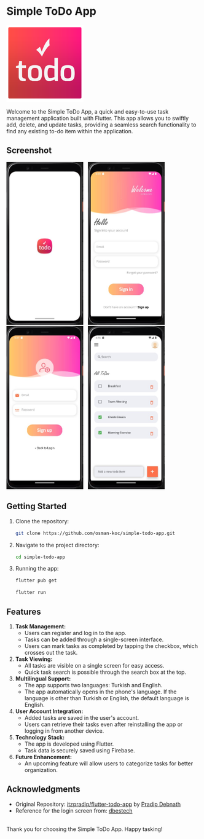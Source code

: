 # Simple ToDo App

<img src="assets/images/logo.png" width="200px" />

Welcome to the Simple ToDo App, a quick and easy-to-use task management application built with Flutter. This app allows you to swiftly add, delete, and update tasks, providing a seamless search functionality to find any existing to-do item within the application.

## Screenshot

<img src="screenshot/splash.jpg" width="200px"></img> &nbsp; <img src="screenshot/login.jpg" width="200px"></img> &nbsp; <img src="screenshot/register.jpg" width="200px" /> &nbsp; <img src="screenshot/home.jpg" width="200px" />

## Getting Started
1. Clone the repository:
   ```bash
   git clone https://github.com/osman-koc/simple-todo-app.git
   ```
2. Navigate to the project directory:
   ```bash
   cd simple-todo-app
   ```
3. Running the app:
   ```bash
   flutter pub get
   ```
   ```bash
   flutter run
   ```

## Features
1. **Task Management:**
   - Users can register and log in to the app.
   - Tasks can be added through a single-screen interface.
   - Users can mark tasks as completed by tapping the checkbox, which crosses out the task.
2. **Task Viewing:**
   - All tasks are visible on a single screen for easy access.
   - Quick task search is possible through the search box at the top.
3. **Multilingual Support:**
   - The app supports two languages: Turkish and English.
   - The app automatically opens in the phone's language. If the language is other than Turkish or English, the default language is English.
4. **User Account Integration:**
   - Added tasks are saved in the user's account.
   - Users can retrieve their tasks even after reinstalling the app or logging in from another device.
5. **Technology Stack:**
   - The app is developed using Flutter.
   - Task data is securely saved using Firebase.
6. **Future Enhancement:**
   - An upcoming feature will allow users to categorize tasks for better organization.

## Acknowledgments
- Original Repository: [itzpradip/flutter-todo-app](https://github.com/itzpradip/flutter-todo-app) by [Pradip Debnath](https://github.com/itzpradip)
- Reference for the login screen from: [dbestech](https://www.youtube.com/watch?v=o_ZeLqpqt90)

<br />
Thank you for choosing the Simple ToDo App. Happy tasking!
